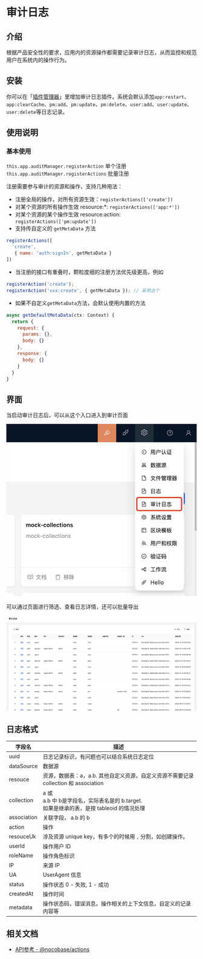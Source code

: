 # 审计日志

<!-- :::warning
文档待补充
::: -->

## 介绍

根据产品安全性的要求，应用内的资源操作都需要记录审计日志，从而监控和规范用户在系统内的操作行为。

## 安装

你可以在「[插件管理器](/handbook/plugin-manager)」里增加审计日志插件。系统会默认添加`app:restart`、`app:clearCache`、`pm:add`、`pm:update`、`pm:delete`、`user:add`、`user:update`、`user:delete`等日志记录。

## 使用说明

### 基本使用
`this.app.auditManager.registerAction` 单个注册
`this.app.auditManager.registerActions` 批量注册

注册需要参与审计的资源和操作，支持几种用法：
- 注册全局的操作，对所有资源生效：`registerActions(['create'])`
- 对某个资源的所有操作生效 resource:*:  `registerActions(['app:*'])`
- 对某个资源的某个操作生效 resource:action:  `registerActions(['pm:update'])`
- 支持传自定义的 `getMetaData` 方法

``` javascript
registerActions([
  'create',
   { name: 'auth:signIn', getMetaData }
])
```

- 当注册的接口有重叠时，颗粒度细的注册方法优先级更高，例如

``` javascript
registerAction('create');
registerAction('xxx:create', { getMetaData }); // 采用这个
```

- 如果不自定义`getMetaData`方法，会默认使用内置的方法
``` javascript
async getDefaultMetaData(ctx: Context) {
  return {
    request: {
      params: {},
      body: {}
    },
    response: {
      body: {}
    }
  }
}
```

## 界面
当启动审计日志后，可以从这个入口进入到审计页面

<img src="./static/location.png" style="width: 960px;"/>

可以通过页面进行筛选、查看日志详情，还可以批量导出

<img src="./static/audit_logger_view.png" style="width: 960px;"/>

## 日志格式


| 字段名      | 描述                                                         |
| ----------- | ------------------------------------------------------------ |
| uuid        | 日志记录标识，有问题也可以结合系统日志定位                   |
| dataSource  | 数据源                                                       |
| resouce     | 资源，数据表：a，a.b. 其他自定义资源，自定义资源不需要记录 collection 和 association |
| collection  | a 或<br />a.b 中 b是字段名，实际表名是的 b.target. <br />如果是继承的表，是按 tableoid 的情况处理 |
| association | 关联字段， a.b 的 b                                          |
| action      | 操作                                                         |
| resouceUk   | 涉及资源 unique key，有多个的时候用 `,` 分割，如创建操作。   |
| userId      | 操作用户 ID                                                  |
| roleName    | 操作角色标识                                                 |
| IP          | 来源 IP                                                      |
| UA          | UserAgent 信息                                               |
| status      | 操作状态 0 - 失败, 1 - 成功                                  |
| createdAt   | 操作时间                                                     |
| metadata    | 操作状态码，错误消息。操作相关的上下文信息，自定义的记录内容等 |


## 相关文档

- [API参考 - @nocobase/actions](../../api/actions)
<!--
## 介绍

## 安装

## 使用说明 -->
